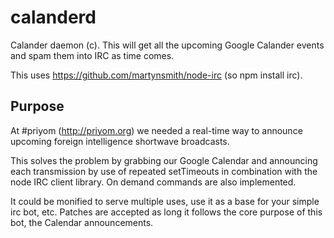 calanderd
=========

Calander daemon (c). This will get all the upcoming Google Calander events and spam them into IRC as time comes.


This uses https://github.com/martynsmith/node-irc (so npm install irc).

Purpose
----
At #priyom (http://priyom.org) we needed a real-time way to announce upcoming foreign intelligence shortwave broadcasts.

This solves the problem by grabbing our Google Calendar and announcing each transmission by use of repeated setTimeouts in combination with the node IRC client library. On demand commands are also implemented.

It could be monified to serve multiple uses, use it as a base for your simple irc bot, etc.
Patches are accepted as long it follows the core purpose of this bot, the Calendar announcements.
